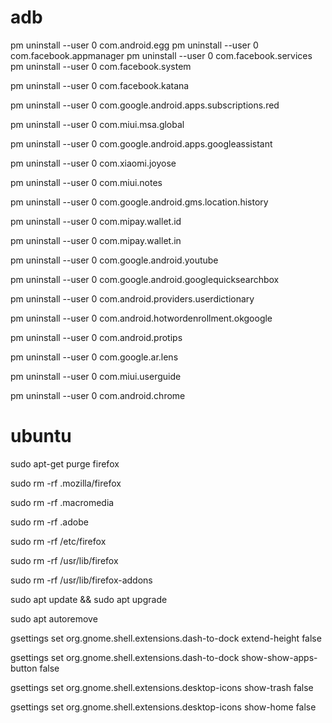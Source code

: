# adb

  pm uninstall --user 0 com.android.egg
  pm uninstall --user 0 com.facebook.appmanager
  pm uninstall --user 0 com.facebook.services
  pm uninstall --user 0 com.facebook.system

pm uninstall --user 0 com.facebook.katana

pm uninstall --user 0 com.google.android.apps.subscriptions.red

pm uninstall --user 0 com.miui.msa.global

pm uninstall --user 0 com.google.android.apps.googleassistant

pm uninstall --user 0 com.xiaomi.joyose

pm uninstall --user 0 com.miui.notes

pm uninstall --user 0 com.google.android.gms.location.history

pm uninstall --user 0 com.mipay.wallet.id

pm uninstall --user 0 com.mipay.wallet.in

pm uninstall --user 0 com.google.android.youtube

pm uninstall --user 0 com.google.android.googlequicksearchbox

pm uninstall --user 0 com.android.providers.userdictionary

pm uninstall --user 0 com.android.hotwordenrollment.okgoogle

pm uninstall --user 0 com.android.protips

pm uninstall --user 0 com.google.ar.lens

pm uninstall --user 0 com.miui.userguide

pm uninstall --user 0 com.android.chrome

# ubuntu

sudo apt-get purge firefox

sudo rm -rf .mozilla/firefox

sudo rm -rf .macromedia

sudo rm -rf .adobe

sudo rm -rf /etc/firefox

sudo rm -rf /usr/lib/firefox

sudo rm -rf /usr/lib/firefox-addons



sudo apt update && sudo apt upgrade

sudo apt autoremove

gsettings set org.gnome.shell.extensions.dash-to-dock extend-height false

gsettings set org.gnome.shell.extensions.dash-to-dock show-show-apps-button false

gsettings set org.gnome.shell.extensions.desktop-icons show-trash false

gsettings set org.gnome.shell.extensions.desktop-icons show-home false
